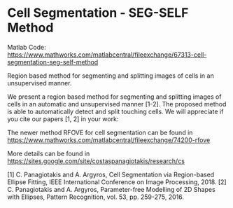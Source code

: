 # Cell Segmentation - SEG-SELF Method 

Matlab Code: https://www.mathworks.com/matlabcentral/fileexchange/67313-cell-segmentation-seg-self-method 

Region based method for segmenting and splitting images of cells in an unsupervised manner.

We present a region based method for segmenting and splitting
images of cells in an automatic and unsupervised manner [1-2]. The proposed
method is able to automatically detect and split touching cells.
We will appreciate if you cite our papers [1, 2] in your work:

The newer method RFOVE for cell segmentation can be found in https://www.mathworks.com/matlabcentral/fileexchange/74200-rfove

More details can be found in https://sites.google.com/site/costaspanagiotakis/research/cs

[1] C. Panagiotakis and A. Argyros, Cell Segmentation via Region-based Ellipse Fitting, IEEE International Conference on Image Processing, 2018.
[2] C. Panagiotakis and A. Argyros, Parameter-free Modelling of 2D Shapes with Ellipses, Pattern Recognition, vol. 53, pp. 259-275, 2016.

